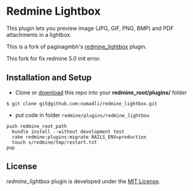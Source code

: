 Redmine Lightbox
==================

This plugin lets you preview image (JPG, GIF, PNG, BMP) and PDF attachments in a lightbox.

This is a fork of paginagmbh's [redmine_lightbox](https://github.com/paginagmbh/redmine_lightbox2) plugin.

This fork for fix redmine 5.0 init error.


Installation and Setup
----------------------

* Clone or [download](https://github.com/nomadli/redmine_lightbox/releases) this repo into your **redmine_root/plugins/** folder
```
$ git clone git@github.com:nomadli/redmine_lightbox.git
```
* put code in folder `redmine/plugins/redmine_lightbox`
```
push redmine_root_path
  bundle install --without development test
  rake redmine:plugins:migrate RAILS_ENV=production
  touch x/redmine/tmp/restart.txt
pop
```

License
-------

*redmine_lightbox* plugin is developed under the [MIT License](LICENSE).
